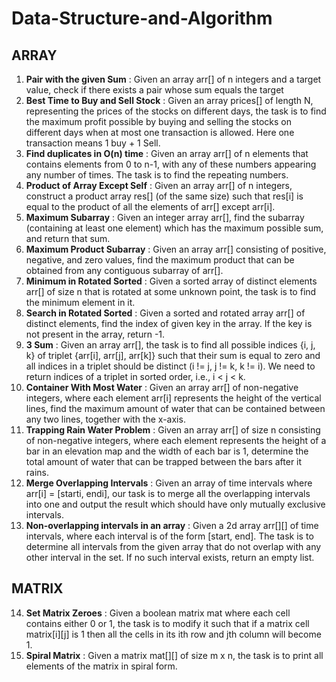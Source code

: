 # Data-Structure-and-Algorithm

## ARRAY

1. **Pair with the given Sum** : Given an array arr[] of n integers and a target value, check if there exists a pair whose sum equals the target
2. **Best Time to Buy and Sell Stock** : Given an array prices[] of length N, representing the prices of the stocks on different days, the task is to find the maximum profit possible by buying and selling the stocks on different days when at most one transaction is allowed. Here one transaction means 1 buy + 1 Sell.
3. **Find duplicates in O(n) time** : Given an array arr[] of n elements that contains elements from 0 to n-1, with any of these numbers appearing any number of times. The task is to find the repeating numbers.
4. **Product of Array Except Self** : Given an array arr[] of n integers, construct a product array res[] (of the same size) such that res[i] is equal to the product of all the elements of arr[] except arr[i].
5. **Maximum Subarray** : Given an integer array arr[], find the subarray (containing at least one element) which has the maximum possible sum, and return that sum.
6. **Maximum Product Subarray** : Given an array arr[] consisting of positive, negative, and zero values, find the maximum product that can be obtained from any contiguous subarray of arr[].
7. **Minimum in Rotated Sorted** : Given a sorted array of distinct elements arr[] of size n that is rotated at some unknown point, the task is to find the minimum element in it.
8. **Search in Rotated Sorted** : Given a sorted and rotated array arr[] of distinct elements, find the index of given key in the array. If the key is not present in the array, return -1.
9. **3 Sum** : Given an array arr[], the task is to find all possible indices {i, j, k} of triplet {arr[i], arr[j], arr[k]} such that their sum is equal to zero and all indices in a triplet should be distinct (i != j, j != k, k != i). We need to return indices of a triplet in sorted order, i.e., i < j < k.
10. **Container With Most Water** : Given an array arr[] of non-negative integers, where each element arr[i] represents the height of the vertical lines, find the maximum amount of water that can be contained between any two lines, together with the x-axis.
11. **Trapping Rain Water Problem** : Given an array arr[] of size n consisting of non-negative integers, where each element represents the height of a bar in an elevation map and the width of each bar is 1, determine the total amount of water that can be trapped between the bars after it rains.
12. **Merge Overlapping Intervals** : Given an array of time intervals where arr[i] = [starti, endi], our task is to merge all the overlapping intervals into one and output the result which should have only mutually exclusive intervals.
13. **Non-overlapping intervals in an array** : Given a 2d array arr[][] of time intervals, where each interval is of the form [start, end]. The task is to determine all intervals from the given array that do not overlap with any other interval in the set. If no such interval exists, return an empty list.

## MATRIX

14. **Set Matrix Zeroes** : Given a boolean matrix mat where each cell contains either 0 or 1, the task is to modify it such that if a matrix cell matrix[i][j] is 1 then all the cells in its ith row and jth column will become 1.
15. **Spiral Matrix** : Given a matrix mat[][] of size m x n, the task is to print all elements of the matrix in spiral form.
